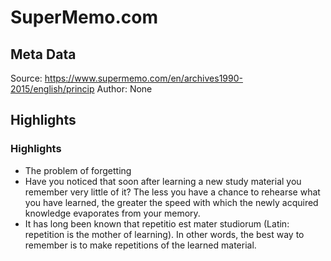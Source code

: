 # SuperMemo.com

## Meta Data

Source:  https://www.supermemo.com/en/archives1990-2015/english/princip 
Author: None

## Highlights

### Highlights

- The problem of forgetting
- Have you noticed that soon after learning a new study material you remember very little of it? The less you have a chance to rehearse what you have learned, the greater the speed with which the newly acquired knowledge evaporates from your memory.
- It has long been known that repetitio est mater studiorum (Latin: repetition is the mother of learning). In other words, the best way to remember is to make repetitions of the learned material.

